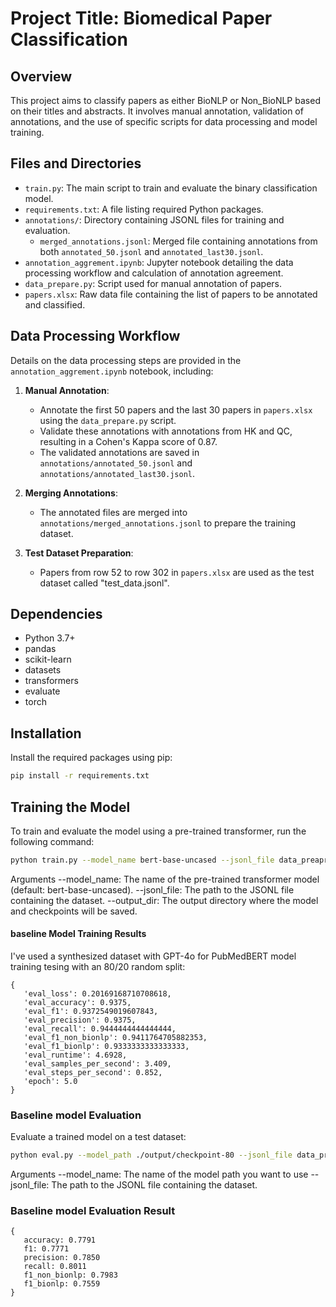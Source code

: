 # Project Title: Biomedical Paper Classification

## Overview
This project aims to classify papers as either BioNLP or Non_BioNLP based on their titles and abstracts. It involves manual annotation, validation of annotations, and the use of specific scripts for data processing and model training.

## Files and Directories
- `train.py`: The main script to train and evaluate the binary classification model.
- `requirements.txt`: A file listing required Python packages.
- `annotations/`: Directory containing JSONL files for training and evaluation.
  - `merged_annotations.jsonl`: Merged file containing annotations from both `annotated_50.jsonl` and `annotated_last30.jsonl`.
- `annotation_aggrement.ipynb`: Jupyter notebook detailing the data processing workflow and calculation of annotation agreement.
- `data_prepare.py`: Script used for manual annotation of papers.
- `papers.xlsx`: Raw data file containing the list of papers to be annotated and classified.

## Data Processing Workflow
Details on the data processing steps are provided in the `annotation_aggrement.ipynb` notebook, including:
1. **Manual Annotation**:
   - Annotate the first 50 papers and the last 30 papers in `papers.xlsx` using the `data_prepare.py` script.
   - Validate these annotations with annotations from HK and QC, resulting in a Cohen's Kappa score of 0.87.
   - The validated annotations are saved in `annotations/annotated_50.jsonl` and `annotations/annotated_last30.jsonl`.

2. **Merging Annotations**:
   - The annotated files are merged into `annotations/merged_annotations.jsonl` to prepare the training dataset.

3. **Test Dataset Preparation**:
   - Papers from row 52 to row 302 in `papers.xlsx` are used as the test dataset called "test_data.jsonl".

## Dependencies
- Python 3.7+
- pandas
- scikit-learn
- datasets
- transformers
- evaluate
- torch

## Installation
Install the required packages using pip:

```bash
pip install -r requirements.txt
```

## Training the Model
To train and evaluate the model using a pre-trained transformer, run the following command:

``` bash
python train.py --model_name bert-base-uncased --jsonl_file data_preapre/annotations/merged_annotations.jsonl --output_dir output/
``` 

Arguments
--model_name: The name of the pre-trained transformer model (default: bert-base-uncased).
--jsonl_file: The path to the JSONL file containing the dataset.
--output_dir: The output directory where the model and checkpoints will be saved.

#### baseline Model Training Results

I've used a synthesized dataset with GPT-4o for PubMedBERT model training tesing with an 80/20 random split:

```
{
   'eval_loss': 0.20169168710708618, 
   'eval_accuracy': 0.9375, 
   'eval_f1': 0.9372549019607843, 
   'eval_precision': 0.9375, 
   'eval_recall': 0.9444444444444444, 
   'eval_f1_non_bionlp': 0.9411764705882353, 
   'eval_f1_bionlp': 0.9333333333333333, 
   'eval_runtime': 4.6928, 
   'eval_samples_per_second': 3.409, 
   'eval_steps_per_second': 0.852, 
   'epoch': 5.0
}
```


### Baseline model Evaluation
Evaluate a trained model on a test dataset:
``` bash
python eval.py --model_path ./output/checkpoint-80 --jsonl_file data_preapre/annotations/test_data.jsonl
``` 
Arguments
--model_name: The name of the model path you want to use 
--jsonl_file: The path to the JSONL file containing the dataset.

### Baseline model Evaluation Result
```
{
   accuracy: 0.7791
   f1: 0.7771
   precision: 0.7850
   recall: 0.8011
   f1_non_bionlp: 0.7983
   f1_bionlp: 0.7559
}
```
